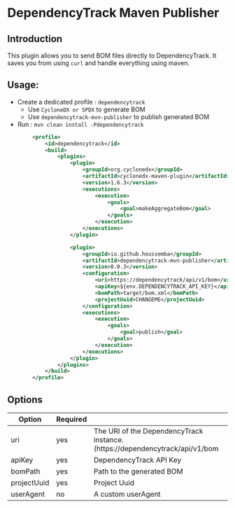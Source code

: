# DependencyTrack Maven Publisher

## Introduction
This plugin allows you to send BOM files directly to DependencyTrack. It saves you from using `curl` and handle everything using maven.

## Usage:

* Create a dedicated profile : `dependencytrack`
  * Use `CycloneDX or SPDX` to generate BOM
  * Use `dependencytrack-mvn-publisher` to publish generated BOM
* Run : `mvn clean install -Pdependencytrack`

```xml
        <profile>
            <id>dependencytrack</id>
            <build>
                <plugins>
                    <plugin>
                        <groupId>org.cyclonedx</groupId>
                        <artifactId>cyclonedx-maven-plugin</artifactId>
                        <version>1.6.3</version>
                        <executions>
                            <execution>
                                <goals>
                                    <goal>makeAggregateBom</goal>
                                </goals>
                            </execution>
                        </executions>
                    </plugin>

                    <plugin>
                        <groupId>io.github.houssemba</groupId>
                        <artifactId>dependencytrack-mvn-publisher</artifactId>
                        <version>0.0.3</version>
                        <configuration>
                            <uri>https://dependencytrack/api/v1/bom</uri>
                            <apiKey>${env.DEPENDENCYTRACK_API_KEY}</apiKey>
                            <bomPath>target/bom.xml</bomPath>
                            <projectUuid>CHANGEME</projectUuid>
                        </configuration>
                        <executions>
                            <execution>
                                <goals>
                                    <goal>publish</goal>
                                </goals>
                            </execution>
                        </executions>
                    </plugin>
                </plugins>
            </build>
        </profile>
```

## Options

| Option               | Required             |                                                                                                                                                        |
|----------------------|----------------------|--------------------------------------------------------------------------------------------------------------------------------------------------------|
| uri                  | yes                  | The URI of the DependencyTrack instance. (https://dependencytrack/api/v1/bom                                                                           |
| apiKey               | yes                  | DependencyTrack API Key                                                                                                                                |
| bomPath              | yes                  | Path to the generated BOM                                                                                                                              |
| projectUuid          | yes                  | Project Uuid                                                                                                                                           |
| userAgent            | no                   | A custom userAgent                                                                                                                                     |